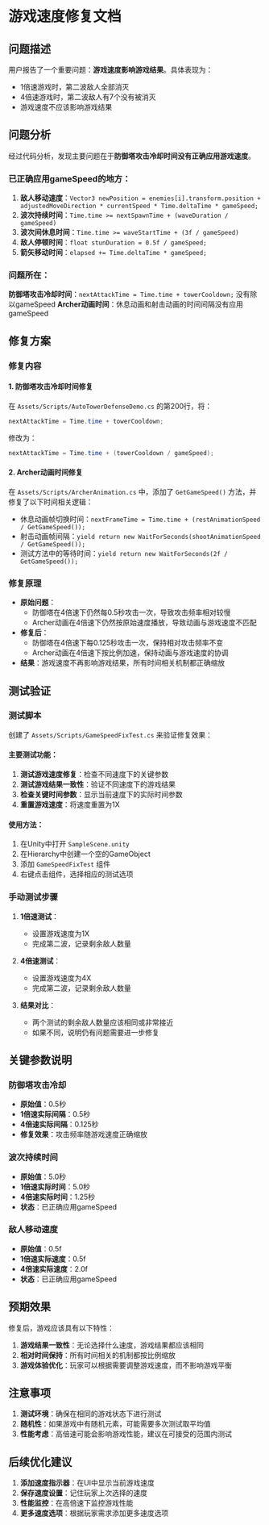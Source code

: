 # 游戏速度修复文档

## 问题描述

用户报告了一个重要问题：**游戏速度影响游戏结果**。具体表现为：
- 1倍速游戏时，第二波敌人全部消灭
- 4倍速游戏时，第二波敌人有7个没有被消灭
- 游戏速度不应该影响游戏结果

## 问题分析

经过代码分析，发现主要问题在于**防御塔攻击冷却时间没有正确应用游戏速度**。

### 已正确应用gameSpeed的地方：
1. **敌人移动速度**：`Vector3 newPosition = enemies[i].transform.position + adjustedMoveDirection * currentSpeed * Time.deltaTime * gameSpeed;`
2. **波次持续时间**：`Time.time >= nextSpawnTime + (waveDuration / gameSpeed)`
3. **波次间休息时间**：`Time.time >= waveStartTime + (3f / gameSpeed)`
4. **敌人停顿时间**：`float stunDuration = 0.5f / gameSpeed;`
5. **箭矢移动时间**：`elapsed += Time.deltaTime * gameSpeed;`

### 问题所在：
**防御塔攻击冷却时间**：`nextAttackTime = Time.time + towerCooldown;` 没有除以gameSpeed
**Archer动画时间**：休息动画和射击动画的时间间隔没有应用gameSpeed

## 修复方案

### 修复内容

#### 1. 防御塔攻击冷却时间修复
在 `Assets/Scripts/AutoTowerDefenseDemo.cs` 的第200行，将：
```csharp
nextAttackTime = Time.time + towerCooldown;
```
修改为：
```csharp
nextAttackTime = Time.time + (towerCooldown / gameSpeed);
```

#### 2. Archer动画时间修复
在 `Assets/Scripts/ArcherAnimation.cs` 中，添加了 `GetGameSpeed()` 方法，并修复了以下时间相关逻辑：
- 休息动画帧切换时间：`nextFrameTime = Time.time + (restAnimationSpeed / GetGameSpeed());`
- 射击动画帧间隔：`yield return new WaitForSeconds(shootAnimationSpeed / GetGameSpeed());`
- 测试方法中的等待时间：`yield return new WaitForSeconds(2f / GetGameSpeed());`

### 修复原理
- **原始问题**：
  - 防御塔在4倍速下仍然每0.5秒攻击一次，导致攻击频率相对较慢
  - Archer动画在4倍速下仍然按原始速度播放，导致动画与游戏速度不匹配
- **修复后**：
  - 防御塔在4倍速下每0.125秒攻击一次，保持相对攻击频率不变
  - Archer动画在4倍速下按比例加速，保持动画与游戏速度的协调
- **结果**：游戏速度不再影响游戏结果，所有时间相关机制都正确缩放

## 测试验证

### 测试脚本
创建了 `Assets/Scripts/GameSpeedFixTest.cs` 来验证修复效果：

#### 主要测试功能：
1. **测试游戏速度修复**：检查不同速度下的关键参数
2. **测试游戏结果一致性**：验证不同速度下的游戏结果
3. **检查关键时间参数**：显示当前速度下的实际时间参数
4. **重置游戏速度**：将速度重置为1X

#### 使用方法：
1. 在Unity中打开 `SampleScene.unity`
2. 在Hierarchy中创建一个空的GameObject
3. 添加 `GameSpeedFixTest` 组件
4. 右键点击组件，选择相应的测试选项

### 手动测试步骤
1. **1倍速测试**：
   - 设置游戏速度为1X
   - 完成第二波，记录剩余敌人数量
   
2. **4倍速测试**：
   - 设置游戏速度为4X
   - 完成第二波，记录剩余敌人数量
   
3. **结果对比**：
   - 两个测试的剩余敌人数量应该相同或非常接近
   - 如果不同，说明仍有问题需要进一步修复

## 关键参数说明

### 防御塔攻击冷却
- **原始值**：0.5秒
- **1倍速实际间隔**：0.5秒
- **4倍速实际间隔**：0.125秒
- **修复效果**：攻击频率随游戏速度正确缩放

### 波次持续时间
- **原始值**：5.0秒
- **1倍速实际时间**：5.0秒
- **4倍速实际时间**：1.25秒
- **状态**：已正确应用gameSpeed

### 敌人移动速度
- **原始值**：0.5f
- **1倍速实际速度**：0.5f
- **4倍速实际速度**：2.0f
- **状态**：已正确应用gameSpeed

## 预期效果

修复后，游戏应该具有以下特性：
1. **游戏结果一致性**：无论选择什么速度，游戏结果都应该相同
2. **相对时间保持**：所有时间相关的机制都按比例缩放
3. **游戏体验优化**：玩家可以根据需要调整游戏速度，而不影响游戏平衡

## 注意事项

1. **测试环境**：确保在相同的游戏状态下进行测试
2. **随机性**：如果游戏中有随机元素，可能需要多次测试取平均值
3. **性能考虑**：高倍速可能会影响游戏性能，建议在可接受的范围内测试

## 后续优化建议

1. **添加速度指示器**：在UI中显示当前游戏速度
2. **保存速度设置**：记住玩家上次选择的速度
3. **性能监控**：在高倍速下监控游戏性能
4. **更多速度选项**：根据玩家需求添加更多速度选项 